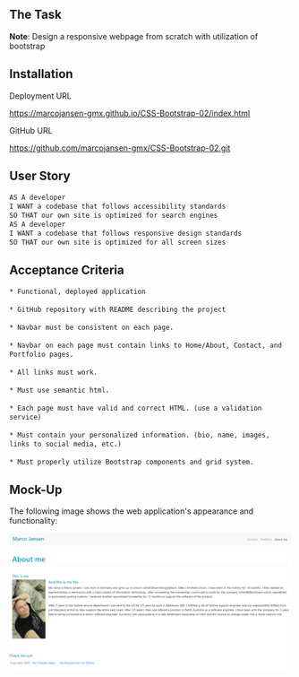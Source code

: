 ## The Task

**Note**: Design a responsive webpage from scratch with utilization of bootstrap

## Installation

Deployment URL

https://marcojansen-gmx.github.io/CSS-Bootstrap-02/index.html

GitHub URL

https://github.com/marcojansen-gmx/CSS-Bootstrap-02.git


## User Story

```
AS A developer
I WANT a codebase that follows accessibility standards
SO THAT our own site is optimized for search engines
AS A developer
I WANT a codebase that follows responsive design standards
SO THAT our own site is optimized for all screen sizes
```

## Acceptance Criteria

```
* Functional, deployed application

* GitHub repository with README describing the project

* Navbar must be consistent on each page.

* Navbar on each page must contain links to Home/About, Contact, and Portfolio pages.

* All links must work.

* Must use semantic html.

* Each page must have valid and correct HTML. (use a validation service)

* Must contain your personalized information. (bio, name, images, links to social media, etc.)

* Must properly utilize Bootstrap components and grid system.
```

## Mock-Up

The following image shows the web application's appearance and functionality:

![code refactor screenshot (layout)](https://github.com/marcojansen-gmx/CSS-Bootstrap-02/blob/main/assets/Mock-Up.png?raw=true)